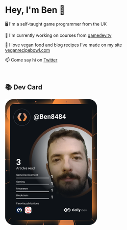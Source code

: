 <h1>Hey, I'm Ben 👋</h1>
<p>🖥 I'm a self-taught game programmer from the UK</p>
<p>🌱 I'm currently working on courses from <a href="https://www.gamedev.tv">gamedev.tv</a></p>
<p>🍍 I love vegan food and blog recipes I've made on my site <a href="https://veganrecipebowl.com" target="blank">veganrecipebowl.com</a></p>
<p>📫 Come say hi on <a href="https://twitter.com/game_dev_ben" target="blank">Twitter</a></p>
<br>

<h2>📚 Dev Card</h2>
<a href="https://app.daily.dev/DailyDevTips"><img src="https://github.com/Ben8484/Ben8484/blob/main/devcard.svg" width="300" alt="Benjamin Hardy's Dev Card"/></a>


